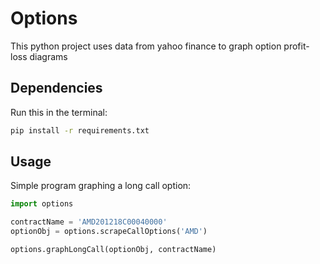 # Options
This python project uses data from yahoo finance to graph option profit-loss diagrams

## Dependencies
Run this in the terminal:
```bash
pip install -r requirements.txt
```

## Usage
Simple program graphing a long call option:
```python
import options

contractName = 'AMD201218C00040000'
optionObj = options.scrapeCallOptions('AMD')

options.graphLongCall(optionObj, contractName)
```
